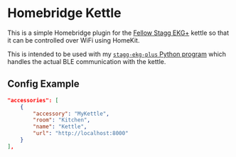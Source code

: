 # Homebridge Kettle
This is a simple Homebridge plugin for the [Fellow Stagg EKG+]() kettle so that it can be controlled over WiFi using HomeKit.

This is intended to be used with my [`stagg-ekg-plus` Python program](https://github.com/calvinmclean/stagg-ekg-plus) which handles the actual BLE communication with the kettle.

## Config Example
```json
"accessories": [
    {
        "accessory": "MyKettle",
        "room": "Kitchen",
        "name": "Kettle",
        "url": "http://localhost:8000"
    }
],
```
